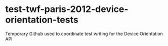 test-twf-paris-2012-device-orientation-tests
============================================

Temporary Github used to coordinate test writing for the Device Orientation API